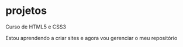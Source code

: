 # projetos
 Curso de HTML5 e CSS3

Estou aprendendo a criar sites e agora vou gerenciar o meu repositório